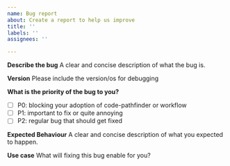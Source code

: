```yaml
---
name: Bug report
about: Create a report to help us improve
title: ''
labels: ''
assignees: ''

---
```


**Describe the bug**
A clear and concise description of what the bug is.

**Version**
Please include the version/os for debugging

**What is the priority of the bug to you?**

- [ ] P0: blocking your adoption of code-pathfinder or workflow
- [ ] P1: important to fix or quite annoying
- [ ] P2: regular bug that should get fixed

**Expected Behaviour**
A clear and concise description of what you expected to happen.

**Use case**
What will fixing this bug enable for you?